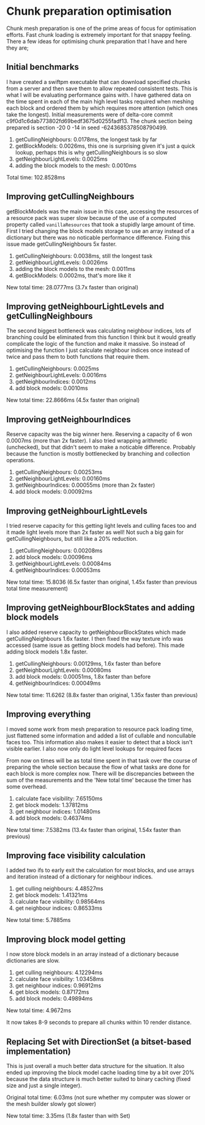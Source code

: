 # Chunk preparation optimisation

Chunk mesh preparation is one of the prime areas of focus for optimisation efforts. Fast chunk loading is extremely important for that snappy feeling. There a few ideas for optimising chunk preparation that I have and here they are;

## Initial benchmarks

I have created a swiftpm executable that can download specified chunks from a server and then save them to allow repeated consistent tests. This is what I will be evaluating performance gains with. I have gathered data on the time spent in each of the main high level tasks required when meshing each block and ordered them by which requires more attention (which ones take the longest). Initial measurements were of delta-core commit c9f0d1c6dab773802fd69bedf3675d0255fadf13. The chunk section being prepared is section -20 0 -14 in seed -6243685378508790499.

1. getCullingNeighbours: 0.0178ms, the longest task by far
2. getBlockModels: 0.0026ms, this one is surprising given it's just a quick lookup, perhaps this is why getCullingNeighbours is so slow
3. getNeighbourLightLevels: 0.0025ms
4. adding the block models to the mesh: 0.0010ms

Total time: 102.8528ms

## Improving getCullingNeighbours

getBlockModels was the main issue in this case, accessing the resources of a resource pack was super slow because of the use of a computed property called `vanillaResources` that took a stupidly large amount of time. First I tried changing the block models storage to use an array instead of a dictionary but there was no noticable performance difference. Fixing this issue made getCullingNeighbours 5x faster.

1. getCullingNeighbours: 0.0038ms, still the longest task
2. getNeighbourLightLevels: 0.0026ms
3. adding the block models to the mesh: 0.0011ms
4. getBlockModels: 0.0002ms, that's more like it

New total time: 28.0777ms (3.7x faster than original)

## Improving getNeighbourLightLevels and getCullingNeighbours

The second biggest bottleneck was calculating neighbour indices, lots of branching could be eliminated from this function I think but it would greatly complicate the logic of the function and make it massive. So instead of optimising the function I just calculate neighbour indices once instead of twice and pass them to both functions that require them.

1. getCullingNeighbours: 0.0025ms
2. getNeighbourLightLevels: 0.0016ms
3. getNeighbourIndices: 0.0012ms
4. add block models: 0.0010ms

New total time: 22.8666ms (4.5x faster than original)

## Improving getNeighbourIndices

Reserve capacity was the big winner here. Reserving a capacity of 6 won 0.0007ms (more than 2x faster). I also tried wrapping arithmetic (unchecked), but that didn't seem to make a noticable difference. Probably because the function is mostly bottlenecked by branching and collection operations.

1. getCullingNeighbours: 0.00253ms
2. getNeighbourLightLevels: 0.00160ms
3. getNeighbourIndices: 0.00055ms (more than 2x faster)
4. add block models: 0.00092ms

## Improving getNeighbourLightLevels

I tried reserve capacity for this getting light levels and culling faces too and it made light levels more than 2x faster as well! Not such a big gain for getCullingNeighbours, but still like a 20% reduction.

1. getCullingNeighbours: 0.00208ms
2. add block models: 0.00096ms
3. getNeighbourLightLevels: 0.00084ms
4. getNeighbourIndices: 0.00053ms

New total time: 15.8036 (6.5x faster than original, 1.45x faster than previous total time measurement)

## Improving getNeighbourBlockStates and adding block models

I also added reserve capacity to getNeighbourBlockStates which made getCullingNeighbours 1.6x faster. I then fixed the way texture info was accessed (same issue as getting block models had before). This made adding block models 1.8x faster.

1. getCullingNeighbours: 0.00129ms, 1.6x faster than before
2. getNeighbourLightLevels: 0.00080ms
3. add block models: 0.00051ms, 1.8x faster than before
4. getNeighbourIndices: 0.00049ms

New total time: 11.6262 (8.8x faster than original, 1.35x faster than previous)

## Improving everything

I moved some work from mesh preparation to resource pack loading time, just flattened some information and added a list of cullable and noncullable faces too. This information also makes it easier to detect that a block isn't visible earlier. I also now only do light level lookups for required faces

From now on times will be as total time spent in that task over the course of preparing the whole section because the flow of what tasks are done for each block is more complex now. There will be discrepancies between the sum of the measurements and the 'New total time' because the timer has some overhead.

1. calculate face visibility: 7.65150ms
2. get block models: 1.37812ms
3. get neighbour indices: 1.01480ms
4. add block models: 0.46374ms

New total time: 7.5382ms (13.4x faster than original, 1.54x faster than previous)

## Improving face visibility calculation

I added two ifs to early exit the calculation for most blocks, and use arrays and iteration instead of a dictionary for neighbour indices.

1. get culling neighbours: 4.48527ms
2. get block models: 1.41321ms
3. calculate face visibility: 0.98564ms
4. get neighbour indices: 0.86533ms

New total time: 5.7885ms

## Improving block model getting

I now store block models in an array instead of a dictionary because dictionaries are slow.

1. get culling neighbours: 4.12294ms
2. calculate face visibility: 1.03458ms
3. get neighbour indices: 0.96912ms
4. get block models: 0.87172ms
5. add block models: 0.49894ms

New total time: 4.9672ms

It now takes 8-9 seconds to prepare all chunks within 10 render distance.

## Replacing Set<Direction> with DirectionSet (a bitset-based implementation)

This is just overall a much better data structure for the situation. It also ended up improving the
block model cache loading time by a bit over 20% because the data structure is much better suited to
binary caching (fixed size and just a single integer).

Original total time: 6.03ms (not sure whether my computer was slower or the mesh builder slowly got
slower)

New total time: 3.35ms (1.8x faster than with Set<Direction>)
